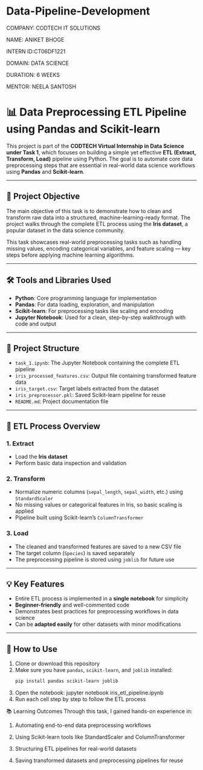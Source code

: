 # Data-Pipeline-Development

COMPANY: CODTECH IT SOLUTIONS

NAME: ANIKET BHOGE

INTERN ID:CT06DF1221

DOMAIN: DATA SCIENCE

DURATION: 6 WEEKS

MENTOR: NEELA SANTOSH
# 📊 Data Preprocessing ETL Pipeline using Pandas and Scikit-learn

This project is part of the **CODTECH Virtual Internship in Data Science under Task 1**, which focuses on building a simple yet effective **ETL (Extract, Transform, Load)** pipeline using Python. The goal is to automate core data preprocessing steps that are essential in real-world data science workflows using **Pandas** and **Scikit-learn**.

---

## 🚀 Project Objective

The main objective of this task is to demonstrate how to clean and transform raw data into a structured, machine-learning-ready format. The project walks through the complete ETL process using the **Iris dataset**, a popular dataset in the data science community.

This task showcases real-world preprocessing tasks such as handling missing values, encoding categorical variables, and feature scaling — key steps before applying machine learning algorithms.

---

## 🛠 Tools and Libraries Used

- **Python**: Core programming language for implementation
- **Pandas**: For data loading, exploration, and manipulation
- **Scikit-learn**: For preprocessing tasks like scaling and encoding
- **Jupyter Notebook**: Used for a clean, step-by-step walkthrough with code and output

---

## 📂 Project Structure

- `task_1.ipynb`: The Jupyter Notebook containing the complete ETL pipeline
- `iris_processed_features.csv`: Output file containing transformed feature data
- `iris_target.csv`: Target labels extracted from the dataset
- `iris_preprocessor.pkl`: Saved Scikit-learn pipeline for reuse
- `README.md`: Project documentation file

---

## 🔄 ETL Process Overview

### 1. Extract
- Load the **Iris dataset**
- Perform basic data inspection and validation

### 2. Transform
- Normalize numeric columns (`sepal_length`, `sepal_width`, etc.) using `StandardScaler`
- No missing values or categorical features in Iris, so basic scaling is applied
- Pipeline built using Scikit-learn’s `ColumnTransformer`

### 3. Load
- The cleaned and transformed features are saved to a new CSV file
- The target column (`Species`) is saved separately
- The preprocessing pipeline is stored using `joblib` for future use

---

## 💡 Key Features

- Entire ETL process is implemented in a **single notebook** for simplicity
- **Beginner-friendly** and well-commented code
- Demonstrates best practices for preprocessing workflows in data science
- Can be **adapted easily** for other datasets with minor modifications

---

## 📌 How to Use

1. Clone or download this repository
2. Make sure you have `pandas`, `scikit-learn`, and `joblib` installed:
   ```bash
   pip install pandas scikit-learn joblib
3. Open the notebook:
   jupyter notebook iris_etl_pipeline.ipynb
4. Run each cell step by step to follow the ETL process


📚 Learning Outcomes
Through this task, I gained hands-on experience in:

1. Automating end-to-end data preprocessing workflows

2. Using Scikit-learn tools like StandardScaler and ColumnTransformer

3. Structuring ETL pipelines for real-world datasets

4. Saving transformed datasets and preprocessing pipelines for reuse


